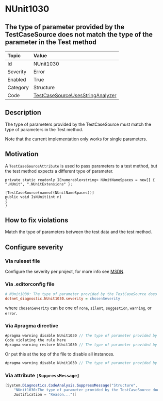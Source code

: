 # NUnit1030

## The type of parameter provided by the TestCaseSource does not match the type of the parameter in the Test method

| Topic    | Value
| :--      | :--
| Id       | NUnit1030
| Severity | Error
| Enabled  | True
| Category | Structure
| Code     | [TestCaseSourceUsesStringAnalyzer](https://github.com/nunit/nunit.analyzers/blob/3.6.0/src/nunit.analyzers/TestCaseSourceUsage/TestCaseSourceUsesStringAnalyzer.cs)

## Description

The type of parameters provided by the TestCaseSource must match the type of parameters in the Test method.

Note that the current implementation only works for single parameters.

## Motivation

A `TestCaseSourceAttribute` is used to pass parameters to a test method, but the test method expects a different type of parameter.

```charp
private static readonly IEnumerable<string> NUnitNameSpaces = new[] { ".NUnit", ".NUnitExtensions" };

[TestCaseSource(nameof(NUnitNameSpaces))]
public void IsNUnit(int n)
{
}
```

## How to fix violations

Match the type of parameters between the test data and the test method.

<!-- start generated config severity -->
## Configure severity

### Via ruleset file

Configure the severity per project, for more info see [MSDN](https://learn.microsoft.com/en-us/visualstudio/code-quality/using-rule-sets-to-group-code-analysis-rules?view=vs-2022).

### Via .editorconfig file

```ini
# NUnit1030: The type of parameter provided by the TestCaseSource does not match the type of the parameter in the Test method
dotnet_diagnostic.NUnit1030.severity = chosenSeverity
```

where `chosenSeverity` can be one of `none`, `silent`, `suggestion`, `warning`, or `error`.

### Via #pragma directive

```csharp
#pragma warning disable NUnit1030 // The type of parameter provided by the TestCaseSource does not match the type of the parameter in the Test method
Code violating the rule here
#pragma warning restore NUnit1030 // The type of parameter provided by the TestCaseSource does not match the type of the parameter in the Test method
```

Or put this at the top of the file to disable all instances.

```csharp
#pragma warning disable NUnit1030 // The type of parameter provided by the TestCaseSource does not match the type of the parameter in the Test method
```

### Via attribute `[SuppressMessage]`

```csharp
[System.Diagnostics.CodeAnalysis.SuppressMessage("Structure",
    "NUnit1030:The type of parameter provided by the TestCaseSource does not match the type of the parameter in the Test method",
    Justification = "Reason...")]
```
<!-- end generated config severity -->
